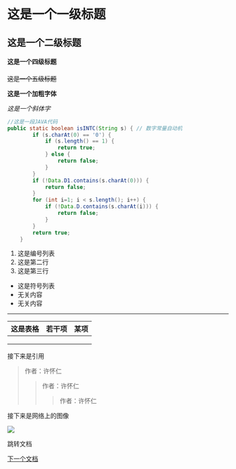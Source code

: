 # 这是一个一级标题

## 这是一个二级标题

#### 这是一个四级标题

~~这是一个五级标题~~

**这是一个加粗字体**

*这是一个斜体字*

```java
//这是一段JAVA代码
public static boolean isINTC(String s) { // 数字常量自动机
		if (s.charAt(0) == '0') {
			if (s.length() == 1) {
				return true;
			} else {
				return false;
			}
		}
		if (!Data.D1.contains(s.charAt(0))) {
			return false;
		}
		for (int i=1; i < s.length(); i++) {
			if (!Data.D.contains(s.charAt(i))) {
				return false;
			}
		}
		return true;
	}
```

1. 这是编号列表
2. 这是第二行
3. 这是第三行

- 这是符号列表
- 无关内容
- 无关内容

------

| 这是表格 | 若干项 | 某项 |
| -------- | ------ | ---- |
|          |        |      |
|          |        |      |
|          |        |      |

接下来是引用

> 作者：许怀仁
>
> > 作者：许怀仁
> >
> > > 作者：许怀仁

接下来是网络上的图像

![](https://gss0.baidu.com/70cFfyinKgQFm2e88IuM_a/baike/pic/item/77094b36acaf2eddb8f23230831001e9380193e3.jpg)

跳转文档

[下一个文档](./wh.md)
